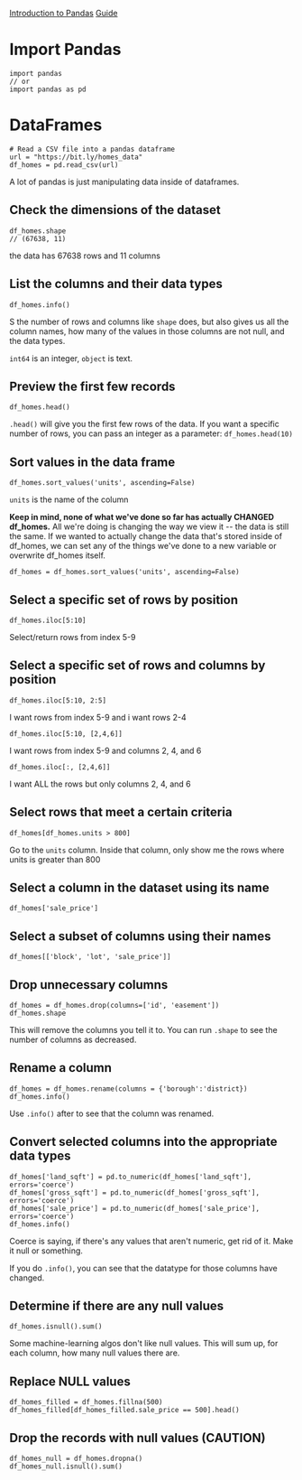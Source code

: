 [Introduction to Pandas](https://www.youtube.com/watch?v=tfKkIugx3lQ)
[Guide](https://colab.research.google.com/drive/1OBi5XMDmaGxyyiv1QLXXBHfw0wfptfmZ?usp=sharing)

# Import Pandas

    import pandas
    // or
    import pandas as pd

# DataFrames

    # Read a CSV file into a pandas dataframe
    url = "https://bit.ly/homes_data"
    df_homes = pd.read_csv(url)

A lot of pandas is just manipulating data inside of dataframes. 

## Check the dimensions of the dataset
    df_homes.shape
    // (67638, 11)

the data has 67638 rows and 11 columns

## List the columns and their data types
    df_homes.info()

S the number of rows and columns like `shape` does, but also gives us all the column names, how many of the values in those columns are not null, and the data types. 

`int64` is an integer, `object` is text.

## Preview the first few records
    df_homes.head()

`.head()` will give you the first few rows of the data. If you want a specific number of rows, you can pass an integer as a parameter: `df_homes.head(10)`

## Sort values in the data frame
    df_homes.sort_values('units', ascending=False)
`units` is the name of the column

<strong>Keep in mind, none of what we've done so far has actually CHANGED df_homes.</strong> All we're doing is changing the way we view it -- the data is still the same. If we wanted to actually change the data that's stored inside of df_homes, we can set any of the things we've done to a new variable or overwrite df_homes itself.

    df_homes = df_homes.sort_values('units', ascending=False)

## Select a specific set of rows by position
    df_homes.iloc[5:10]
Select/return rows from index 5-9

## Select a specific set of rows and columns by position
    df_homes.iloc[5:10, 2:5]
I want rows from index 5-9 and i want rows 2-4

    df_homes.iloc[5:10, [2,4,6]]
I want rows from index 5-9 and columns 2, 4, and 6

    df_homes.iloc[:, [2,4,6]]
I want ALL the rows but only columns 2, 4, and 6

## Select rows that meet a certain criteria
    df_homes[df_homes.units > 800]
Go to the `units` column. Inside that column, only show me the rows where units is greater than 800

## Select a column in the dataset using its name
    df_homes['sale_price']

## Select a subset of columns using their names
    df_homes[['block', 'lot', 'sale_price']]

## Drop unnecessary columns
    df_homes = df_homes.drop(columns=['id', 'easement'])
    df_homes.shape
This will remove the columns you tell it to. You can run `.shape` to see the number of columns as decreased.

## Rename a column
    df_homes = df_homes.rename(columns = {'borough':'district})
    df_homes.info()
Use `.info()` after to see that the column was renamed.

## Convert selected columns into the appropriate data types 
    df_homes['land_sqft'] = pd.to_numeric(df_homes['land_sqft'], errors='coerce')
    df_homes['gross_sqft'] = pd.to_numeric(df_homes['gross_sqft'], errors='coerce')
    df_homes['sale_price'] = pd.to_numeric(df_homes['sale_price'], errors='coerce')
    df_homes.info()
Coerce is saying, if there's any values that aren't numeric, get rid of it. Make it null or something. 

If you do `.info()`, you can see that the datatype for those columns have changed.

## Determine if there are any null values
    df_homes.isnull().sum()
Some machine-learning algos don't like null values. This will sum up, for each column, how many null values there are.

## Replace NULL values
    df_homes_filled = df_homes.fillna(500)
    df_homes_filled[df_homes_filled.sale_price == 500].head()

## Drop the records with null values (CAUTION)
    df_homes_null = df_homes.dropna()
    df_homes_null.isnull().sum()